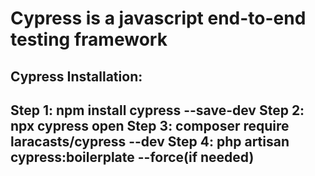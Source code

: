 <h1>Cypress is a javascript end-to-end testing framework</h1>



<h2>Cypress Installation:<h2>

Step 1: npm install cypress --save-dev
Step 2: npx cypress open
Step 3: composer require laracasts/cypress --dev
Step 4: php artisan cypress:boilerplate  --force(if needed)
